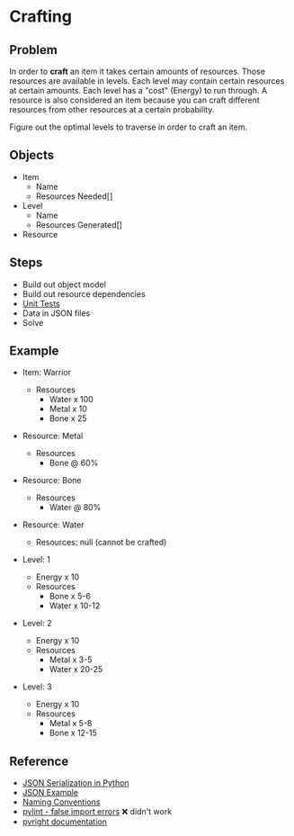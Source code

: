 # Crafting

## Problem

In order to **craft** an item it takes certain amounts of resources.
Those resources are available in levels.  Each level may contain certain resources at certain amounts.  Each level has a "cost" (Energy) to run through.
A resource is also considered an item because you can craft different resources from other resources at a certain probability.

Figure out the optimal levels to traverse in order to craft an item.

## Objects

* Item
  * Name
  * Resources Needed[]
* Level
  * Name
  * Resources Generated[]
* Resource

## Steps

* Build out object model
* Build out resource dependencies
* [Unit Tests](https://docs.python.org/3/library/unittest.html)
* Data in JSON files
* Solve

## Example

* Item: Warrior
  * Resources
    * Water x 100
    * Metal x 10
    * Bone x 25

* Resource: Metal
  * Resources
    * Bone @ 60%

* Resource: Bone
  * Resources
    * Water @ 80%

* Resource: Water
  * Resources: null (cannot be crafted)

* Level: 1
  * Energy x 10
  * Resources
    * Bone x 5-6
    * Water x 10-12

* Level: 2
  * Energy x 10
  * Resources
    * Metal x 3-5
    * Water x 20-25

* Level: 3
  * Energy x 10
  * Resources
    * Metal x 5-8
    * Bone x 12-15

## Reference

* [JSON Serialization in Python](https://www.geeksforgeeks.org/serialize-and-deserialize-complex-json-in-python/)
* [JSON Example](https://www.code-learner.com/python-json-example/)
* [Naming Conventions](https://namingconvention.org/python/)
* [pylint - false import errors](https://stackoverflow.com/questions/63373911/how-do-you-make-pylint-in-vscode-know-that-its-in-a-package-so-that-relative-i) ❌ didn't work
* [pyright documentation](https://github.com/microsoft/pyright/blob/master/docs/configuration.md)
